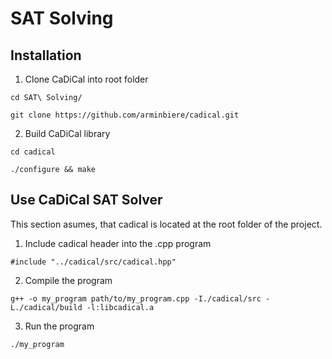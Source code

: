 # SAT Solving

## Installation
1. Clone CaDiCal into root folder
```
cd SAT\ Solving/

git clone https://github.com/arminbiere/cadical.git
```

2. Build CaDiCal library
```
cd cadical

./configure && make
```

## Use CaDiCal SAT Solver
This section asumes, that cadical is located at the root folder of the project. 
1. Include cadical header into the .cpp program
```
#include "../cadical/src/cadical.hpp"
```
2. Compile the program
```
g++ -o my_program path/to/my_program.cpp -I./cadical/src -L./cadical/build -l:libcadical.a
```
3. Run the program
```
./my_program
```

